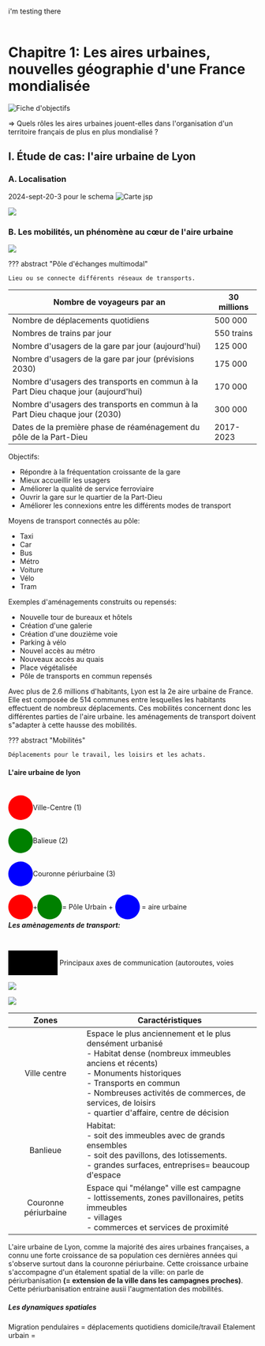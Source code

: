 <style>
.color-square {
    width: 50px;
    height: 50px;
    display: inline-block;
    border-radius: 150px;
    transform: translateY(40%);
  }

    .color-cube {
    width: 100px;
    height: 50px;
    display: inline-block;
    transform: translateY(40%);
    }

  .red { background-color: red; }
  .green { background-color: green; }
  .blue { background-color: blue; }
  .black { background-color: black; }
</style>
# Chapitre 1: Les aires urbaines, nouvelles géographie d'une France mondialisée

![Fiche d'objectifs](../../../../assets/scans/2024-sept-20-2.png)

=> Quels rôles les aires urbaines jouent-elles dans l'organisation d'un territoire français de plus en plus mondialisé ?

## I. Étude de cas: l'aire urbaine de Lyon
### A. Localisation

2024-sept-20-3 pour le schema
![Carte jsp](../../../../assets/scans/2024-sept-20-4.png)

![](../../../../assets/scans/2024-sept-23-1.png)

### B. Les mobilités, un phénomène au cœur de l'aire urbaine

![](../../../../assets/scans/2024-sept-23-2.png)

??? abstract "Pôle d'échanges multimodal"

	Lieu ou se connecte différents réseaux de transports.

| Nombre de voyageurs par an                                                         | 30 millions |
|------------------------------------------------------------------------------------|-------------|
| Nombre de déplacements quotidiens                                                  | 500 000     |
| Nombres de trains par jour                                                         | 550 trains  |
| Nombre d'usagers de la gare par jour (aujourd'hui)                                 | 125 000     |
| Nombre d'usagers de la gare par jour (prévisions 2030)                             | 175 000     |
| Nombre d'usagers des transports en commun à la Part Dieu chaque jour (aujourd'hui) | 170 000     |
| Nombre d'usagers des transports en commun à la Part Dieu chaque jour (2030)        | 300 000     |
| Dates de la première phase de réaménagement du pôle de la Part-Dieu                | 2017-2023   |


Objectifs:

- Répondre à la fréquentation croissante de la gare
- Mieux accueillir les usagers
- Améliorer la qualité de service ferroviaire
- Ouvrir la gare sur le quartier de la Part-Dieu
- Améliorer les connexions entre les différents modes de transport

Moyens de transport connectés au pôle: 

- Taxi
- Car
- Bus
- Métro
- Voiture
- Vélo
- Tram

Exemples d'aménagements construits ou repensés: 

- Nouvelle tour de bureaux et hôtels
- Création d'une galerie
- Création d'une douzième voie
- Parking à vélo
- Nouvel accès au métro
- Nouveaux accès au quais
- Place végétalisée
- Pôle de transports en commun repensés

Avec plus de 2.6 millions d'habitants, Lyon est la 2e aire urbaine de France. Elle est composée de 514 communes entre lesquelles les habitants effectuent de nombreux déplacements. Ces mobilités concernent donc les différentes parties de l'aire urbaine. les aménagements de transport doivent s"adapter à cette hausse des mobilités.

??? abstract "Mobilités"

	Déplacements pour le travail, les loisirs et les achats.

#### L'aire urbaine de lyon



<span><div class="color-square red"></div><span>Ville-Centre (1)</span></span>

<span><div class="color-square green"></div><span>Balieue (2)</span></span>

<span><div class="color-square blue"></div><span>Couronne périurbaine (3)</span></span>

<span><div class="color-square red"></div><span>+</span><div class="color-square green"></div><span>= Pôle Urbain + </span><div class="color-square blue"></div><span> = aire urbaine</span></span>

##### Les amènagements de transport: 

<span><div class="color-cube black"></div><span> Principaux axes de communication (autoroutes, voies ferrées...)</span></span>


![](../../../../assets/scans/2024-sept-20-3.png)

![](../../../../assets/scans/2024-sept-26-1.png)

|        Zones         | Caractéristiques                                                                                                                                                                                                                                                                           |
|:--------------------:|--------------------------------------------------------------------------------------------------------------------------------------------------------------------------------------------------------------------------------------------------------------------------------------------|
|     Ville centre     | Espace le plus anciennement et le plus densément urbanisé<br/>- Habitat dense (nombreux immeubles anciens et récents)<br/>- Monuments historiques<br/>- Transports en commun<br/>- Nombreuses activités de commerces, de services, de loisirs<br/>- quartier d'affaire, centre de décision |
|       Banlieue       | Habitat: <br/>- soit des immeubles avec de grands ensembles<br/>- soit des pavillons, des lotissements.<br/>- grandes surfaces, entreprises= beaucoup d'espace                                                                                                                             |
| Couronne périurbaine | Espace qui "mélange" ville est campagne<br/>- lottissements, zones pavillonaires, petits immeubles<br/>- villages<br/>- commerces et services de proximité                                                                                                                                 |

L'aire urbaine de Lyon, comme la majorité des aires urbaines françaises, a connu une forte croissance de sa population ces dernières années qui s'observe surtout dans la couronne périurbaine. Cette croissance urbaine s'accompagne d'un étalement spatial de la ville: on parle de périurbanisation **(= extension de la ville dans les campagnes proches)**. Cette périurbanisation entraine ausii l'augmentation des mobilités.

<p style="backdrop-filter: blur(10px);position: fixed;top: 0%;">
i'm testing there
</p>

##### Les dynamiques spatiales
Migration pendulaires = déplacements quotidiens domicile/travail
Etalement urbain = 